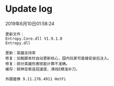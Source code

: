 # Update log
2019年6月10日01:58:24

	更新文件：
	Entropy.Core.dll V1.9.1.0
	Entropy.dll
	
	更新：英雄支持库
	修复：加载脚本时自动更新核心，国内玩家可直接安装后注入。
	修复：部分英雄伤害技能计算不准确。
	缓存：弑神亚索连招速度，清线E精准补刀。
	
	外服替换 9.11.276.4911 HotFi
	
